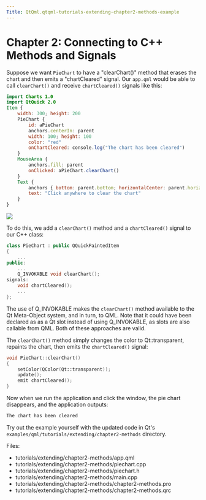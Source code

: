 ```yaml
---
Title: QtQml.qtqml-tutorials-extending-chapter2-methods-example
---
```

        
Chapter 2: Connecting to C++ Methods and Signals
================================================

<span class="subtitle"></span>
<span id="details"></span>
Suppose we want `PieChart` to have a "clearChart()" method that erases the chart and then emits a "chartCleared" signal. Our `app.qml` would be able to call `clearChart()` and receive `chartCleared()` signals like this:

``` qml
import Charts 1.0
import QtQuick 2.0
Item {
    width: 300; height: 200
    PieChart {
        id: aPieChart
        anchors.centerIn: parent
        width: 100; height: 100
        color: "red"
        onChartCleared: console.log("The chart has been cleared")
    }
    MouseArea {
        anchors.fill: parent
        onClicked: aPieChart.clearChart()
    }
    Text {
        anchors { bottom: parent.bottom; horizontalCenter: parent.horizontalCenter; bottomMargin: 20 }
        text: "Click anywhere to clear the chart"
    }
}
```

![](https://developer.ubuntu.com/static/devportal_uploaded/497714c7-90e1-4715-8d2d-aa27fa2fffda-api/apps/qml/sdk-14.10/qtqml-tutorials-extending-chapter2-methods-example/images/extending-tutorial-chapter2.png)

To do this, we add a `clearChart()` method and a `chartCleared()` signal to our C++ class:

``` cpp
class PieChart : public QQuickPaintedItem
{
    ...
public:
    ...
    Q_INVOKABLE void clearChart();
signals:
    void chartCleared();
    ...
};
```

The use of Q\_INVOKABLE makes the `clearChart()` method available to the Qt Meta-Object system, and in turn, to QML. Note that it could have been declared as as a Qt slot instead of using Q\_INVOKABLE, as slots are also callable from QML. Both of these approaches are valid.

The `clearChart()` method simply changes the color to Qt::transparent, repaints the chart, then emits the `chartCleared()` signal:

``` cpp
void PieChart::clearChart()
{
    setColor(QColor(Qt::transparent));
    update();
    emit chartCleared();
}
```

Now when we run the application and click the window, the pie chart disappears, and the application outputs:

``` cpp
The chart has been cleared
```

Try out the example yourself with the updated code in Qt's `examples/qml/tutorials/extending/chapter2-methods` directory.

Files:

-   tutorials/extending/chapter2-methods/app.qml
-   tutorials/extending/chapter2-methods/piechart.cpp
-   tutorials/extending/chapter2-methods/piechart.h
-   tutorials/extending/chapter2-methods/main.cpp
-   tutorials/extending/chapter2-methods/chapter2-methods.pro
-   tutorials/extending/chapter2-methods/chapter2-methods.qrc

